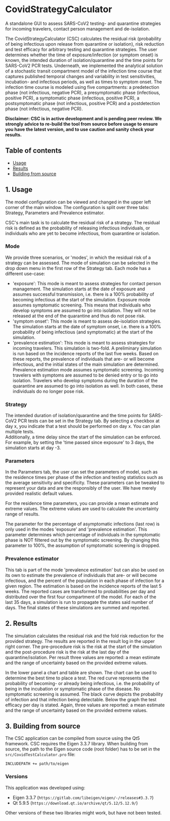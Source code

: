 # CovidStrategyCalculator
A standalone GUI to assess SARS-CoV2 testing- and  quarantine  strategies for incoming travelers, contact person management and de-isolation.

The CovidStrategyCalculator (CSC) calculates the residual risk (probability of being infectious upon release from quarantine or isolation), risk reduction and test efficacy for arbitrary testing and  quarantine strategies. The user determines whether the time of exposure/infection (or symptom onset) is known, the intended duration of isolation/quarantine and the time points for SARS-CoV2 PCR tests. Underneath, we implemented the analytical solution of a stochastic transit compartment model of the infection time course that captures published temporal changes and variability in test sensitivities, incubation- and infectious periods, as well as times to symptom onset. The infection time course is modeled using five compartments: a predetection phase (not infectious, negative PCR), a presymptomatic phase (infectious, positive PCR), a symptomatic phase (infectious, positive PCR), a postsymptomatic phase (not infectious, positive PCR) and a postdetection phase (not infectious, negative PCR).

**Disclaimer: CSC is in active development and is pending peer review. We strongly advice to re-build the tool from source before usage to ensure you have the latest version, and to use caution and sanity check your results.**

## Table of contents
* [Usage](#1-usage)
* [Results](#2-results)
* [Building from source](#3-building-from-source)

## 1. Usage
The model configuration can be viewed and changed in the upper left corner of the main window.
The configuration is split over three tabs: Strategy, Parameters and Prevalence estimator.

CSC's main task is to calculate the residual risk of a strategy.
The residual risk is defined as the probability of releasing infectious individuals, or individuals who are yet to become infectious, from quarantine or isolation.

### Mode
We provide three scenarios, or 'modes', in which the residual risk of a strategy can be assessed. The mode of simulation can be selected in the drop down menu in the first row of the Strategy tab. Each mode has a different use-case:

* 'exposure': This mode is meant to assess strategies for contact person management. The simulation starts at the date of exposure and assumes successful transmission, i.e. there is a 100% probability of becoming infectious at the start of the simulation. Exposure mode assumes symptomatic screening. This means that individuals who develop symptoms are assumed to go into isolation. They will not be released at the end of the quarantine and thus do not pose risk.
* 'symptom onset': This mode is meant to assess de-isolation strategies. The simulation starts at the date of symptom onset, i.e. there is a 100% probability of being infectious (and symptomatic) at the start of the simulation.
* 'prevalence estimation': This mode is meant to assess strategies for incoming travelers. This simulation is two-fold. A preliminary simulation is run based on the incidence reports of the last five weeks. Based on these reports, the prevalence of individuals that are- or will become infectious, and the initial states of the main simulation are determined. Prevalence estimation mode assumes symptomatic screening. Incoming travelers with symptoms are assumed to be denied entry or to go into isolation. Travelers who develop symptoms during the duration of the quarantine are assumed to go into isolation as well. In both cases, these individuals do no longer pose risk.

### Strategy
The intended duration of isolation/quarantine and the time points for SARS-CoV2 PCR tests can be set in the Strategy tab. By selecting a checkbox at day x, you indicate that a test should be performed on day x. You can plan multiple tests.  
Additionally, a time delay since the start of the simulation can be enforced. For example, by setting the 'time passed since exposure' to 3 days, the simulation starts at day -3.

### Parameters
In the Parameters tab, the user can set the parameters of model, such as the residence times per phase of the infection and testing statistics such as the average sensitivity and specificity.
These parameters can be tweaked to represent your data and are the responsibly of the user. We have merely provided realistic default values.

For the residence time parameters, you can provide a mean estimate and extreme values. The extreme values are used to calculate the uncertainty range of results.   

The parameter for the percentage of asymptomatic infections (last row) is only used in the modes 'exposure' and 'prevalence estimation'. This parameter determines which percentage of individuals in the symptomatic phase is NOT filtered out by the symptomatic screening. By changing this parameter to 100%, the assumption of symptomatic screening is dropped.

### Prevalence estimator
This tab is part of the mode 'prevalence estimation' but can also be used on its own to estimate the prevalence of individuals that are- or will become infectious, and the percent of the population in each phase of infection for a given region. The estimation is based on the incidence reports of the last 5 weeks. The reported cases are transformed to probabilities per day and distributed over the first four compartment of the model. For each of the last 35 days, a simulation is run to propagate the states said number of days. The final states of these simulations are summed and reported.

## 2. Results
The simulation calculates the residual risk and the fold risk reduction for the provided strategy. The results are reported in the result log in the upper right corner. The pre-procedure risk is the risk at the start of the simulation and the post-procedure risk is the risk at the last day of the quarantine/isolation.
Per result three values are reported: a mean estimate and the range of uncertainty based on the provided extreme values.

In the lower panel a chart and table are shown.
The chart can be used to determine the best time to place a test. The red curve represents the probability of becoming- or already being infectious, i.e. the probability of being in the incubation or symptomatic phase of the disease. No symptomatic screening is assumed. The black curve depicts the probability of infection and that infection being detectable.
Below the graph the test efficacy per day is stated. Again, three values are reported: a mean estimate and the range of uncertainty based on the provided extreme values.


## 3. Building from source
The CSC application can be compiled from source using the Qt5 framework. CSC requires the Eigen 3.3.7 library. When building from source, the path to the Eigen source code (root folder) has to be set in the
`src/CovidTestCalculator.pro` file:

```{c}
INCLUDEPATH += path/to/eigen
```
### Versions
This application was developed using:
* Eigen 3.3.7 (`https://gitlab.com/libeigen/eigen/-/releases#3.3.7`)
* Qt 5.9.5 (`https://download.qt.io/archive/qt/5.12/5.12.9/`)

Other versions of these two libraries might work, but have not been tested.
